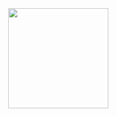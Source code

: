 <div id="header" align="center">
  <img src="https://media.giphy.com/media/l41lVsYDBC0UVQJCE/giphy.gif" width="200" height="200"/>
  <img src="https://komarev.com/ghpvc/?username=denis-adidas" alt=""/>
</div>

<!--
**denis-adidas/denis-adidas** is a ✨ _special_ ✨ repository because its `README.md` (this file) appears on your GitHub profile.

Here are some ideas to get you started:

- 🔭 I’m currently working on ...
- 🌱 I’m currently learning ...
- 👯 I’m looking to collaborate on ...
- 🤔 I’m looking for help with ...
- 💬 Ask me about ...
- 📫 How to reach me: ...
- 😄 Pronouns: ...
- ⚡ Fun fact: ...
-->
